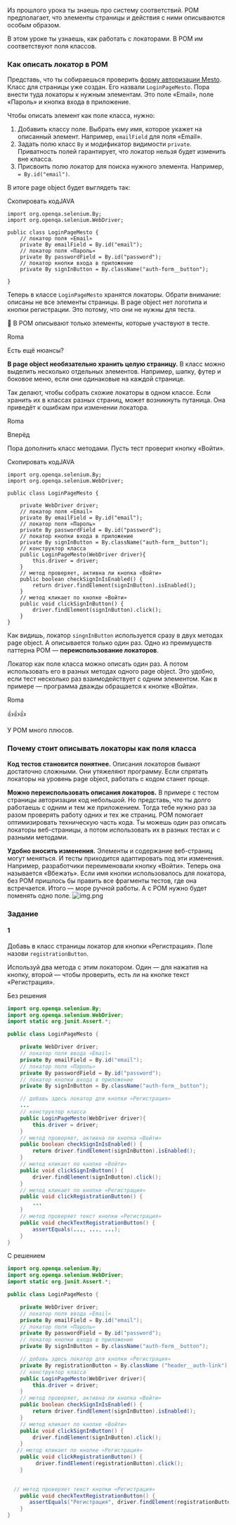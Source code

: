 Из прошлого урока ты знаешь про систему соответствий. POM предполагает, что элементы страницы и действия с ними описываются особым образом.

В этом уроке ты узнаешь, как работать с локаторами. В POM им соответствуют поля классов.

### Как описать локатор в POM

Представь, что ты собираешься проверить [форму авторизации Mesto](https://qa-mesto.praktikum-services.ru/signin). Класс для страницы уже создан. Его назвали `LoginPageMesto`. Пора внести туда локаторы к нужным элементам. Это поле «Email», поле «Пароль» и кнопка входа в приложение.

Чтобы описать элемент как поле класса, нужно:

1. Добавить классу поле. Выбрать ему имя, которое укажет на описанный элемент. Например, `emailField` для поля «Email».
2. Задать полю класс `By` и модификатор видимости `private`. Приватность полей гарантирует, что локатор нельзя будет изменить вне класса.
3. Присвоить полю локатор для поиска нужного элемента. Например, `= By.id("email")`.

В итоге page object будет выглядеть так:

Скопировать кодJAVA

```
import org.openqa.selenium.By;
import org.openqa.selenium.WebDriver;

public class LoginPageMesto {
    // локатор поля «Email»
    private By emailField = By.id("email");
    // локатор поля «Пароль»
    private By passwordField = By.id("password");
    // локатор кнопки входа в приложение
    private By signInButton = By.className("auth-form__button");
   
} 
```

Теперь в классе `LoginPageMesto` хранятся локаторы. Обрати внимание: описаны не все элементы страницы. В page object нет логотипа и кнопки регистрации. Это потому, что они не нужны для теста.

📌 В POM описывают только элементы, которые участвуют в тесте.

Roma

Есть ещё нюансы?

**В page object необязательно хранить целую страницу.** В класс можно выделить несколько отдельных элементов. Например, шапку, футер и боковое меню, если они одинаковые на каждой странице.

Так делают, чтобы собрать схожие локаторы в одном классе. Если хранить их в классах разных страниц, может возникнуть путаница. Она приведёт к ошибкам при изменении локатора.

Roma

Вперёд

Пора дополнить класс методами. Пусть тест проверит кнопку «Войти».

Скопировать кодJAVA

```
import org.openqa.selenium.By;
import org.openqa.selenium.WebDriver;

public class LoginPageMesto {

    private WebDriver driver;
    // локатор поля «Email»
    private By emailField = By.id("email");
    // локатор поля «Пароль»
    private By passwordField = By.id("password");
    // локатор кнопки входа в приложение
    private By signInButton = By.className("auth-form__button");
    // конструктор класса
    public LoginPageMesto(WebDriver driver){
        this.driver = driver;
    }
    // метод проверяет, активна ли кнопка «Войти»
    public boolean checkSignInIsEnabled() {
        return driver.findElement(signInButton).isEnabled();
    }
    // метод кликает по кнопке «Войти»
    public void clickSignInButton() {
        driver.findElement(signInButton).click();
    }
} 
```

Как видишь, локатор `singnInButton` используется сразу в двух методах page object. А описывается только один раз. Одно из преимуществ паттерна POM — **переиспользование локаторов**.

Локатор как поле класса можно описать один раз. А потом использовать его в разных методах одного page object. Это удобно, если тест несколько раз взаимодействует с одним элементом. Как в примере — программа дважды обращается к кнопке «Войти».

Roma

👍👍👍

У POM много плюсов.

### Почему стоит описывать локаторы как поля класса

**Код тестов становится понятнее.** Описания локаторов бывают достаточно сложными. Они утяжеляют программу. Если спрятать локаторы на уровень page object, работать с кодом станет проще.

**Можно переиспользовать описания локаторов.** В примере с тестом страницы авторизации код небольшой. Но представь, что ты долго работаешь с одним и тем же приложением. Тогда тебе нужно раз за разом проверять работу одних и тех же страниц. POM помогает оптимизировать техническую часть кода. Ты можешь один раз описать локаторы веб-страницы, а потом использовать их в разных тестах и с разными методами.

**Удобно вносить изменения.** Элементы и содержание веб-страниц могут меняться. И тесты приходится адаптировать под эти изменения. Например, разработчики переименовали кнопку «Войти». Теперь она называется «Вбежать». Если имя кнопки использовалось для локатора, без POM пришлось бы править все фрагменты тестов, где она встречается. Итого — море ручной работы. А с POM нужно будет поменять одно поле.
![img.png](img%2Fimg.png)

### Задание
#### 1
Добавь в класс страницы локатор для кнопки «Регистрация». Поле назови `registrationButton`.

Используй два метода с этим локатором. Один — для нажатия на кнопку, второй — чтобы проверить, есть ли на кнопке текст «Регистрация».

Без решения
```java
import org.openqa.selenium.By;
import org.openqa.selenium.WebDriver;
import static org.junit.Assert.*;

public class LoginPageMesto {

    private WebDriver driver;
    // локатор поля ввода «Email»
    private By emailField = By.id("email");
    // локатор поля «Пароль»
    private By passwordField = By.id("password");
    // локатор кнопки входа в приложение
    private By signInButton = By.className("auth-form__button");

    // добавь здесь локатор для кнопки «Регистрация»
    ...
    // конструктор класса
    public LoginPageMesto(WebDriver driver){
        this.driver = driver;
    }
    // метод проверяет, активна ли кнопка «Войти»
    public boolean checkSignInIsEnabled() {
        return driver.findElement(signInButton).isEnabled();
    }
    // метод кликает по кнопке «Войти»
    public void clickSignInButton() {
        driver.findElement(signInButton).click();
    }
    // метод кликает по кнопке «Регистрация»
    public void clickRegistrationButton() {
        ...
    }
    // метод проверяет текст кнопки «Регистрация»
    public void checkTextRegistrationButton() {
        assertEquals(..., ..., ...);
    }
}
```

С решением
```java
import org.openqa.selenium.By;
import org.openqa.selenium.WebDriver;
import static org.junit.Assert.*;

public class LoginPageMesto {

    private WebDriver driver;
    // локатор поля ввода «Email»
    private By emailField = By.id("email");
    // локатор поля «Пароль»
    private By passwordField = By.id("password");
    // локатор кнопки входа в приложение
    private By signInButton = By.className("auth-form__button");

    // добавь здесь локатор для кнопки «Регистрация»
    private By registrationButton = By.className ("header__auth-link");
    // конструктор класса
    public LoginPageMesto(WebDriver driver){
        this.driver = driver;
    }
    // метод проверяет, активна ли кнопка «Войти»
    public boolean checkSignInIsEnabled() {
        return driver.findElement(signInButton).isEnabled();
    }
    // метод кликает по кнопке «Войти»
    public void clickSignInButton() {
        driver.findElement(signInButton).click();
    }
   // метод кликает по кнопке «Регистрация»
    public void clickRegistrationButton() {
         driver.findElement(registrationButton).click();
    }

    
  // метод проверяет текст кнопки «Регистрация»
    public void checkTextRegistrationButton() {
       assertEquals("Регистрация", driver.findElement(registrationButton).getText());
    }
}
```

